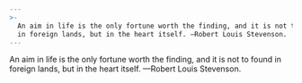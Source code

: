 ```yaml
---
>-
  An aim in life is the only fortune worth the finding, and it is not to found
  in foreign lands, but in the heart itself. —Robert Louis Stevenson.
---
```


An aim in life is the only fortune worth the finding, and it is not to found in foreign lands, but in the heart itself. —Robert Louis Stevenson.